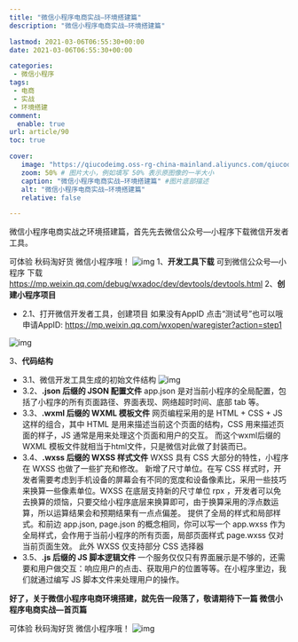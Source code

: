 ```yaml
---
title: "微信小程序电商实战—环境搭建篇"
description: "微信小程序电商实战—环境搭建篇"

lastmod: 2021-03-06T06:55:30+00:00
date: 2021-03-06T06:55:30+00:00

categories:
 - 微信小程序
tags:
 - 电商
 - 实战
 - 环境搭建
comment:
  enable: true
url: article/90
toc: true

cover:
   image: "https://qiucodeimg.oss-rg-china-mainland.aliyuncs.com/qiucode2020/1615013429671.png" #图片路径例如：posts/tech/123/123.png
   zoom: 50% # 图片大小，例如填写 50% 表示原图像的一半大小
   caption: "微信小程序电商实战—环境搭建篇" #图片底部描述
   alt: "微信小程序电商实战—环境搭建篇"
   relative: false

---
```


微信小程序电商实战之环境搭建篇，首先先去微信公众号—小程序下载微信开发者工具。

<!--more-->

可体验 秋码淘好货 微信小程序哦！
![img](https://qiucodeimg.oss-rg-china-mainland.aliyuncs.com/qiucode2020/1615013429671.png)
1、**开发工具下载**
可到微信公众号—小程序 下载
https://mp.weixin.qq.com/debug/wxadoc/dev/devtools/devtools.html
2、**创建小程序项目**

- 2.1、打开微信开发者工具，创建项目
  如果没有AppID 点击“测试号”也可以哦
  申请AppID: https://mp.weixin.qq.com/wxopen/waregister?action=step1

![img](https://qiucodeimg.oss-rg-china-mainland.aliyuncs.com/qiucode2020/1615012863649.png)

3、**代码结构**

- 3.1、微信开发工具生成的初始文件结构
  ![img](https://qiucodeimg.oss-rg-china-mainland.aliyuncs.com/qiucode2020/1615012950784.png)
- 3.2、**.json 后缀的 JSON 配置文件**
     app.json 是对当前小程序的全局配置，包括了小程序的所有页面路径、界面表现、网络超时时间、底部 tab 等。
- 3.3、**.wxml 后缀的 WXML 模板文件**
     网页编程采用的是 HTML + CSS + JS 这样的组合，其中 HTML 是用来描述当前这个页面的结构，CSS 用来描述页面的样子，JS 通常是用来处理这个页面和用户的交互。
     而这个wxml后缀的 WXML 模板文件就相当于html文件，只是微信对此做了封装而已。
- 3.4、**.wxss 后缀的 WXSS 样式文件**
     WXSS 具有 CSS 大部分的特性，小程序在 WXSS 也做了一些扩充和修改。
     新增了尺寸单位。在写 CSS 样式时，开发者需要考虑到手机设备的屏幕会有不同的宽度和设备像素比，采用一些技巧来换算一些像素单位。WXSS 在底层支持新的尺寸单位 rpx ，开发者可以免去换算的烦恼，只要交给小程序底层来换算即可，由于换算采用的浮点数运算，所以运算结果会和预期结果有一点点偏差。
     提供了全局的样式和局部样式。和前边 app.json, page.json 的概念相同，你可以写一个 app.wxss 作为全局样式，会作用于当前小程序的所有页面，局部页面样式 page.wxss 仅对当前页面生效。
     此外 WXSS 仅支持部分 CSS 选择器
- 3.5、**.js 后缀的 JS 脚本逻辑文件**
     一个服务仅仅只有界面展示是不够的，还需要和用户做交互：响应用户的点击、获取用户的位置等等。在小程序里边，我们就通过编写 JS 脚本文件来处理用户的操作。

**好了，关于微信小程序电商环境搭建，就先告一段落了，敬请期待下一篇 微信小程序电商实战—首页篇**

可体验 秋码淘好货 微信小程序哦！
![img](https://qiucodeimg.oss-rg-china-mainland.aliyuncs.com/qiucode2020/1615013429671.png)